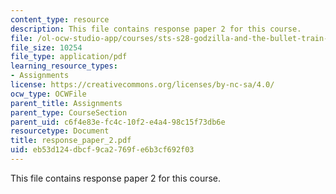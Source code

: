 ```yaml
---
content_type: resource
description: This file contains response paper 2 for this course.
file: /ol-ocw-studio-app/courses/sts-s28-godzilla-and-the-bullet-train-technology-and-culture-in-modern-japan-fall-2005/eb53d124dbcf9ca2769fe6b3cf692f03_response_paper_2.pdf
file_size: 10254
file_type: application/pdf
learning_resource_types:
- Assignments
license: https://creativecommons.org/licenses/by-nc-sa/4.0/
ocw_type: OCWFile
parent_title: Assignments
parent_type: CourseSection
parent_uid: c6f4e83e-fc4c-10f2-e4a4-98c15f73db6e
resourcetype: Document
title: response_paper_2.pdf
uid: eb53d124-dbcf-9ca2-769f-e6b3cf692f03
---
```

This file contains response paper 2 for this course.